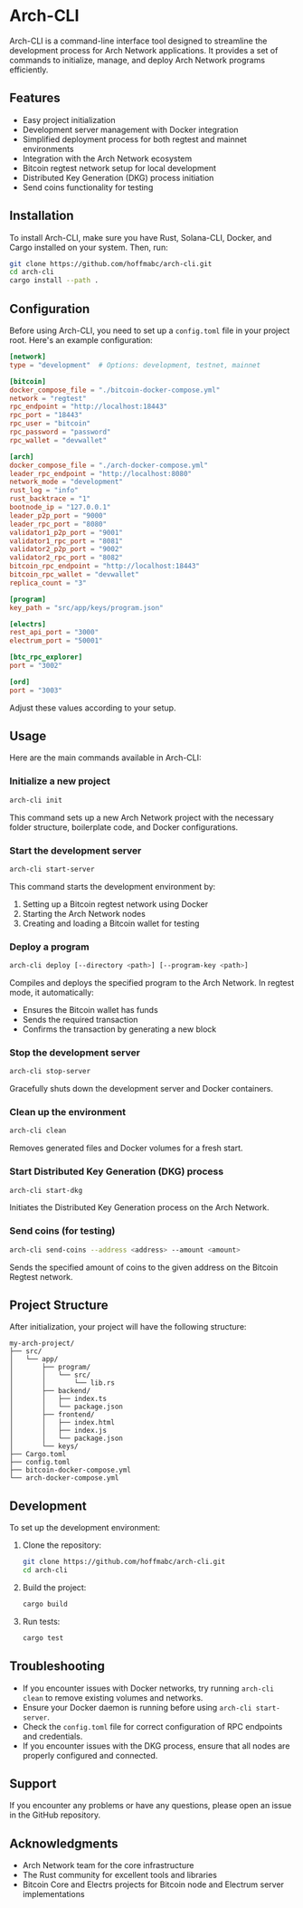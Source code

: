 # Arch-CLI

Arch-CLI is a command-line interface tool designed to streamline the development process for Arch Network applications. It provides a set of commands to initialize, manage, and deploy Arch Network programs efficiently.

## Features

- Easy project initialization
- Development server management with Docker integration
- Simplified deployment process for both regtest and mainnet environments
- Integration with the Arch Network ecosystem
- Bitcoin regtest network setup for local development
- Distributed Key Generation (DKG) process initiation
- Send coins functionality for testing

## Installation

To install Arch-CLI, make sure you have Rust, Solana-CLI, Docker, and Cargo installed on your system. Then, run:

```sh
git clone https://github.com/hoffmabc/arch-cli.git
cd arch-cli
cargo install --path .
```

## Configuration

Before using Arch-CLI, you need to set up a `config.toml` file in your project root. Here's an example configuration:

```toml
[network]
type = "development"  # Options: development, testnet, mainnet

[bitcoin]
docker_compose_file = "./bitcoin-docker-compose.yml"
network = "regtest"
rpc_endpoint = "http://localhost:18443"
rpc_port = "18443"
rpc_user = "bitcoin"
rpc_password = "password"
rpc_wallet = "devwallet"

[arch]
docker_compose_file = "./arch-docker-compose.yml"
leader_rpc_endpoint = "http://localhost:8080"
network_mode = "development"
rust_log = "info"
rust_backtrace = "1"
bootnode_ip = "127.0.0.1"
leader_p2p_port = "9000"
leader_rpc_port = "8080"
validator1_p2p_port = "9001"
validator1_rpc_port = "8081"
validator2_p2p_port = "9002"
validator2_rpc_port = "8082"
bitcoin_rpc_endpoint = "http://localhost:18443"
bitcoin_rpc_wallet = "devwallet"
replica_count = "3"

[program]
key_path = "src/app/keys/program.json"

[electrs]
rest_api_port = "3000"
electrum_port = "50001"

[btc_rpc_explorer]
port = "3002"

[ord]
port = "3003"
```

Adjust these values according to your setup.

## Usage

Here are the main commands available in Arch-CLI:

### Initialize a new project

```sh
arch-cli init
```

This command sets up a new Arch Network project with the necessary folder structure, boilerplate code, and Docker configurations.

### Start the development server

```sh
arch-cli start-server
```

This command starts the development environment by:
1. Setting up a Bitcoin regtest network using Docker
2. Starting the Arch Network nodes
3. Creating and loading a Bitcoin wallet for testing

### Deploy a program

```sh
arch-cli deploy [--directory <path>] [--program-key <path>]
```

Compiles and deploys the specified program to the Arch Network. In regtest mode, it automatically:
- Ensures the Bitcoin wallet has funds
- Sends the required transaction
- Confirms the transaction by generating a new block

### Stop the development server

```sh
arch-cli stop-server
```

Gracefully shuts down the development server and Docker containers.

### Clean up the environment

```sh
arch-cli clean
```

Removes generated files and Docker volumes for a fresh start.

### Start Distributed Key Generation (DKG) process

```sh
arch-cli start-dkg
```

Initiates the Distributed Key Generation process on the Arch Network.

### Send coins (for testing)

```sh
arch-cli send-coins --address <address> --amount <amount>
```

Sends the specified amount of coins to the given address on the Bitcoin Regtest network.

## Project Structure

After initialization, your project will have the following structure:

```
my-arch-project/
├── src/
│   └── app/
│       ├── program/
│       │   └── src/
│       │       └── lib.rs
│       ├── backend/
│       │   ├── index.ts
│       │   └── package.json
│       ├── frontend/
│       │   ├── index.html
│       │   ├── index.js
│       │   └── package.json
│       └── keys/
├── Cargo.toml
├── config.toml
├── bitcoin-docker-compose.yml
└── arch-docker-compose.yml
```

## Development

To set up the development environment:

1. Clone the repository:
    ```sh
    git clone https://github.com/hoffmabc/arch-cli.git
    cd arch-cli
    ```
2. Build the project:
    ```sh
    cargo build
    ```
3. Run tests:
    ```sh
    cargo test
    ```

## Troubleshooting

- If you encounter issues with Docker networks, try running `arch-cli clean` to remove existing volumes and networks.
- Ensure your Docker daemon is running before using `arch-cli start-server`.
- Check the `config.toml` file for correct configuration of RPC endpoints and credentials.
- If you encounter issues with the DKG process, ensure that all nodes are properly configured and connected.

## Support

If you encounter any problems or have any questions, please open an issue in the GitHub repository.

## Acknowledgments

- Arch Network team for the core infrastructure
- The Rust community for excellent tools and libraries
- Bitcoin Core and Electrs projects for Bitcoin node and Electrum server implementations